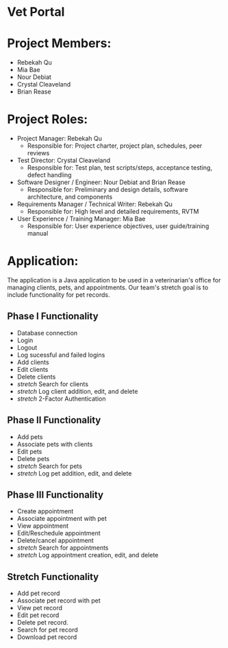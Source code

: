 # Vet Portal

# Project Members:
- Rebekah Qu
- Mia Bae
- Nour Debiat
- Crystal Cleaveland
- Brian Rease

# Project Roles:
- Project Manager: Rebekah Qu
  - Responsible for: Project charter, project plan, schedules, peer reviews
- Test Director: Crystal Cleaveland
  - Responsible for: Test plan, test scripts/steps, acceptance testing, defect handling
- Software Designer / Engineer: Nour Debiat and Brian Rease
  - Responsible for: Preliminary and design details, software architecture, and components
- Requirements Manager / Technical Writer: Rebekah Qu
  - Responsible for: High level and detailed requirements, RVTM
- User Experience / Training Manager: Mia Bae
  - Responsible for: User experience objectives, user guide/training manual
  
# Application:
The application is a Java application to be used in a veterinarian's office for managing clients, pets, and appointments. Our team's stretch goal is to include functionality for pet records. 
  
## Phase I Functionality
- Database connection
- Login
- Logout
- Log sucessful and failed logins
- Add clients
- Edit clients
- Delete clients
- *stretch* Search for clients
- *stretch* Log client addition, edit, and delete
- *stretch* 2-Factor Authentication
  
## Phase II Functionality
- Add pets 
- Associate pets with clients
- Edit pets
- Delete pets
- *stretch* Search for pets
- *stretch* Log pet addition, edit, and delete
  
## Phase III Functionality
- Create appointment
- Associate appointment with pet
- View appointment
- Edit/Reschedule appointment
- Delete/cancel appointment
- *stretch* Search for appointments
- *stretch* Log appointment creation, edit, and delete

## Stretch Functionality
- Add pet record
- Associate pet record with pet
- View pet record
- Edit pet record
- Delete pet record.
- Search for pet record
- Download pet record
